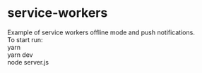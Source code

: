 # service-workers
Example of service workers offline mode and push notifications.\
To start run:\
yarn\
yarn dev\
node server.js
